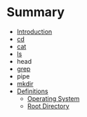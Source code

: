 # Summary

* [Introduction](README.md)
* [cd](cd.md)
* [cat](cat.md)
* [ls](ls.md)
* head
* [grep](grep.md)
* pipe
* [mkdir](mkdir.md)
* [Definitions](definitions.md)
    * [Operating System](operating-system.md)
    * [Root Directory](root-directory.md)


